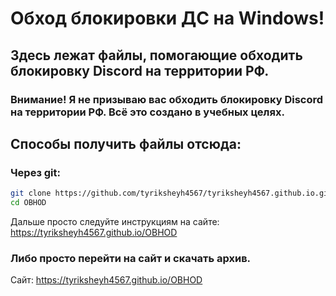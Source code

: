 # Обход блокировки ДС на Windows!
## Здесь лежат файлы, помогающие обходить блокировку Discord на территории РФ.
### Внимание! Я не призываю вас обходить блокировку Discord на территории РФ. Всё это создано в учебных целях.
## Способы получить файлы отсюда:
### Через git:
```bash
git clone https://github.com/tyriksheyh4567/tyriksheyh4567.github.io.git
cd OBHOD
```
Дальше просто следуйте инструкциям на сайте: https://tyriksheyh4567.github.io/OBHOD
### Либо просто перейти на сайт и скачать архив.
Сайт: https://tyriksheyh4567.github.io/OBHOD
